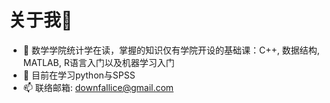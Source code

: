 # 关于我🙌
- 🔭 数学学院统计学在读，掌握的知识仅有学院开设的基础课：C++, 数据结构, MATLAB, R语言入门以及机器学习入门
- 🌱 目前在学习python与SPSS
- 📫 联络邮箱: downfallice@gmail.com



<!--
**dangoli/dangoli** is a ✨ _special_ ✨ repository because its `README.md` (this file) appears on your GitHub profile.

Here are some ideas to get you started:

- 🔭 I’m currently working on ...
- 🌱 I’m currently learning ...
- 👯 I’m looking to collaborate on ...
- 🤔 I’m looking for help with ...
- 💬 Ask me about ...
- 📫 How to reach me: ...
- 😄 Pronouns: ...
- ⚡ Fun fact: ...
-->
